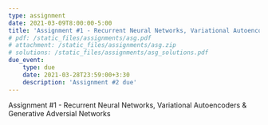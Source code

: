 ```yaml
---
type: assignment
date: 2021-03-09T8:00:00-5:00
title: 'Assignment #1 - Recurrent Neural Networks, Variational Autoencoders & Generative Adversial Networks'
# pdf: /static_files/assignments/asg.pdf
# attachment: /static_files/assignments/asg.zip
# solutions: /static_files/assignments/asg_solutions.pdf
due_event: 
    type: due
    date: 2021-03-28T23:59:00+3:30
    description: 'Assignment #2 due'
---
```

Assignment #1 - Recurrent Neural Networks, Variational Autoencoders & Generative Adversial Networks
